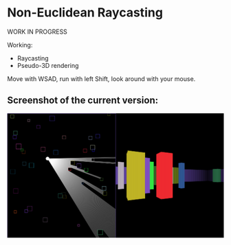 # Non-Euclidean Raycasting

WORK IN PROGRESS

Working:
* Raycasting
* Pseudo-3D rendering

Move with WSAD, run with left Shift, look around with your mouse.

## Screenshot of the current version:

![A screenshot from the app](./Resources/screenshot.png)

